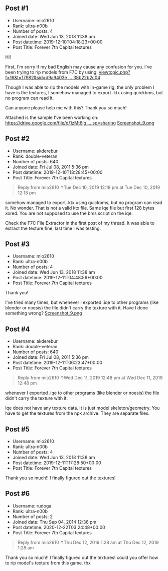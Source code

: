 ## Post #1
- Username: mio2610
- Rank: ultra-n00b
- Number of posts: 4
- Joined date: Wed Jun 13, 2018 11:38 am
- Post datetime: 2019-12-10T04:18:23+00:00
- Post Title: Forever 7th Capital textures

Hi! 

First, I'm sorry if my bad English may cause any confusion for you.
I've been trying to rip models from F7C by using: [viewtopic.php?f=16&t=17982&sid=d9a9403e ... 38b22b2c04](https://forum.xentax.com/viewtopic.php?f=16&t=17982&sid=d9a9403e0aee19758c78c738b22b2c04)

Though I was able to rip the models with in-game rig, the only problem I have is the textures, I somehow managed to export .ktx using quickbms, but no program can read it. 

Can anyone please help me with this? Thank you so much!

Attached is the sample I've been working on:
[https://drive.google.com/file/d/1zMt6lg ... sp=sharing](https://drive.google.com/file/d/1zMt6lg4HO0IxLuksKRgllgjpHg76IcvP/view?usp=sharing)
[Screenshot_9.png](https://xentaxbackup.github.io/file/17173_Screenshot_9.png)
## Post #2
- Username: akderebur
- Rank: double-veteran
- Number of posts: 640
- Joined date: Fri Jul 08, 2011 5:36 pm
- Post datetime: 2019-12-10T18:28:45+00:00
- Post Title: Forever 7th Capital textures

> Reply from mio2610 ↑Tue Dec 10, 2019 12:18 pm at Tue Dec 10, 2019 12:18 pm
>
> 
somehow managed to export .ktx using quickbms, but no program can read it.
No wonder. That is not a valid ktx file. Same iqe file but first 128 bytes xored. You are not supposed to use the bms script on the iqe.

Check the F7C File Extractor in the first post of my thread. It was able to extract the texture fine, last time I was testing.
## Post #3
- Username: mio2610
- Rank: ultra-n00b
- Number of posts: 4
- Joined date: Wed Jun 13, 2018 11:38 am
- Post datetime: 2019-12-11T04:48:56+00:00
- Post Title: Forever 7th Capital textures

Thank you!

I've tried many times, but whenever I exported .iqe to other programs (like blender or noesis) the file didn't carry the texture with it. Have I done something wrong?
[Screenshot_9.png](https://xentaxbackup.github.io/file/17176_Screenshot_9.png)
## Post #4
- Username: akderebur
- Rank: double-veteran
- Number of posts: 640
- Joined date: Fri Jul 08, 2011 5:36 pm
- Post datetime: 2019-12-11T06:23:47+00:00
- Post Title: Forever 7th Capital textures

> Reply from mio2610 ↑Wed Dec 11, 2019 12:48 pm at Wed Dec 11, 2019 12:48 pm
>
> 
whenever I exported .iqe to other programs (like blender or noesis) the file didn't carry the texture with it.

Iqe does not have any texture data. It is just model skeleton/geometry. You have to get the textures from the npk archive. They are separate files.
## Post #5
- Username: mio2610
- Rank: ultra-n00b
- Number of posts: 4
- Joined date: Wed Jun 13, 2018 11:38 am
- Post datetime: 2019-12-11T17:28:50+00:00
- Post Title: Forever 7th Capital textures

Thank you so much!! I finally figured out the textures!
## Post #6
- Username: rudoga
- Rank: ultra-n00b
- Number of posts: 2
- Joined date: Thu Sep 04, 2014 12:36 pm
- Post datetime: 2020-12-22T03:24:48+00:00
- Post Title: Forever 7th Capital textures

> Reply from mio2610 ↑Thu Dec 12, 2019 1:28 am at Thu Dec 12, 2019 1:28 am
>
> 
Thank you so much!! I finally figured out the textures!
could you offer how to rip model's texture from this game. thx
